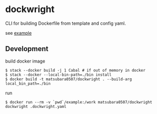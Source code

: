 # dockwright

CLI for building Dockerfile from template and config yaml.

see [example](example)

## Development

build docker image

```
$ stack --docker build -j 1 Cabal # if out of memory in docker
$ stack --docker --local-bin-path=./bin install
$ docker build -t matsubara0507/dockwright . --build-arg local_bin_path=./bin
```

run

```
$ docker run --rm -v `pwd`/example:/work matsubara0507/dockwright dockwright .dockwright.yaml
```
